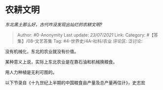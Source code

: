 # 农耕文明
*东北黑土那么好，古代咋没发现出灿烂的农耕文明?*

> Author: #0-Anonymity
> Last update: *23/07/2021*
> Link:
> Category: #【答集】/08-文艺答集
> Tag: #4-世界史/4A-社科/农业
> 评论区:
> 泛讨论:

没有机械化，东北的农业就没有价值。

某种意义上说，实际上东北农业是在靠石油和机械换粮食。

用人力种植是无利可图的。

以下节录自《十九世纪上半期的中国粮食亩产量及总产量再估计》，史志宏
